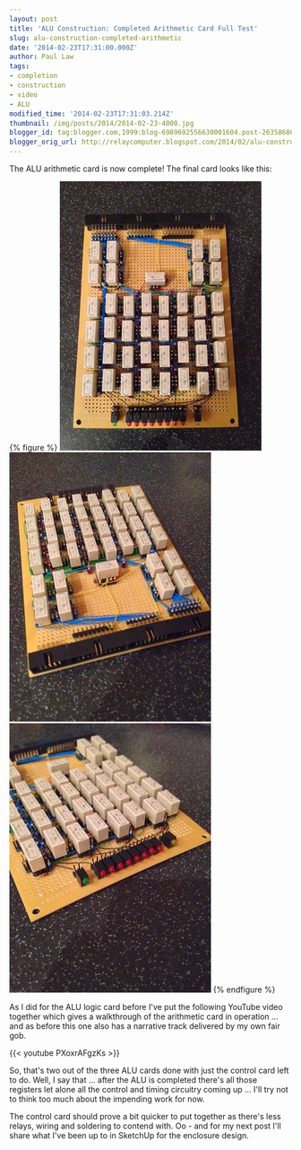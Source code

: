 ```yaml
---
layout: post
title: 'ALU Construction: Completed Arithmetic Card Full Test'
slug: alu-construction-completed-arithmetic
date: '2014-02-23T17:31:00.000Z'
author: Paul Law
tags:
- completion
- construction
- video
- ALU
modified_time: '2014-02-23T17:31:03.214Z'
thumbnail: /img/posts/2014/2014-02-23-4000.jpg
blogger_id: tag:blogger.com,1999:blog-6989692556630001604.post-2635868656099482225
blogger_orig_url: http://relaycomputer.blogspot.com/2014/02/alu-construction-completed-arithmetic.html
---
```


The ALU arithmetic card is now complete! The final card looks like this:

{% figure %}
![ALU Arithmetic Card](/assets/img/posts/2014/2014-02-23-0000.jpg)
![](/assets/img/posts/2014/2014-02-23-0001.jpg)
![ALU Arithmetic Card (close up LED side)](/assets/img/posts/2014/2014-02-23-0002.jpg)
{% endfigure %}

As I did for the ALU logic card before I've put the following 
YouTube video together which gives a walkthrough of the arithmetic card in 
operation ... and as before this one also has a narrative track delivered by 
my own fair gob.

{{< youtube PXoxrAFgzKs >}}

So, that's two out of the three ALU cards done with just the control card 
left to do. Well, I say that ... after the ALU is completed there's all those 
registers let alone all the control and timing circuitry coming up ... I'll 
try not to think too much about the impending work for now.

The 
control card should prove a bit quicker to put together as there's less 
relays, wiring and soldering to contend with. Oo - and for my next post I'll 
share what I've been up to in SketchUp for the enclosure design. 
